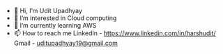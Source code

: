 - 👋 Hi, I’m Udit Upadhyay
- 👀 I’m interested in Cloud computing 
- 🌱 I’m currently learning AWS
- 📫 How to reach me LinkedIn - https://www.linkedin.com/in/harshudit/
                      Gmail - uditupadhyay19@gmail.com
